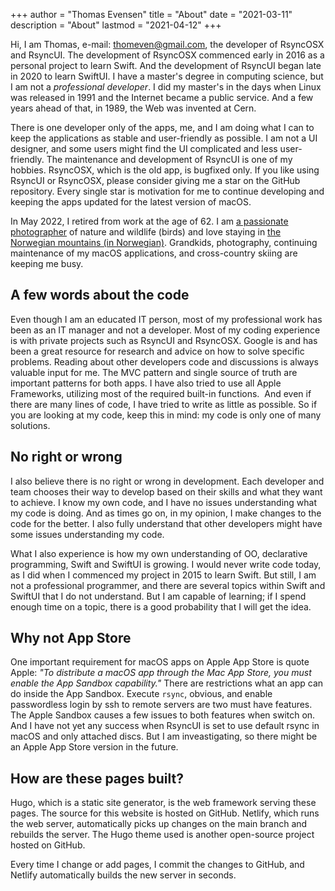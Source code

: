 +++
author = "Thomas Evensen"
title = "About"
date = "2021-03-11"
description = "About"
lastmod = "2021-04-12"
+++

Hi, I am Thomas, e-mail: <thomeven@gmail.com>, the developer of RsyncOSX and RsyncUI. The development of RsyncOSX commenced early in 2016 as a personal project to learn Swift. And the development of RsyncUI began late in 2020 to learn SwiftUI. I have a master's degree in computing science, but I am not a *professional developer*. I did my master's in the days when Linux was released in 1991 and the Internet became a public service. And a few years ahead of that, in 1989, the Web was invented at Cern.

There is one developer only of the apps, me, and I am doing what I can to keep the applications as stable and user-friendly as possible. I am not a UI designer, and some users might find the UI complicated and less user-friendly. The maintenance and development of RsyncUI is one of my hobbies. RsyncOSX, which is the old app, is bugfixed only.  If you like using RsyncUI  or RsyncOSX, please consider giving me a star on the GitHub repository. Every single star is motivation for me to continue developing and keeping the apps updated for the latest version of macOS.

In May 2022, I retired from work at the age of 62. I am [a passionate photographer](https://photosbythomas.netlify.app/) of nature and wildlife (birds) and love staying in [the Norwegian mountains (in Norwegian)](https://toppturer.netlify.app). Grandkids, photography, continuing maintenance of my macOS applications, and cross-country skiing are keeping me busy.

## A few words about the code

Even though I am an educated IT person, most of my professional work has been as an IT manager and not a developer. Most of my coding experience is with private projects such as RsyncUI and RsyncOSX. Google is and has been a great resource for research and advice on how to solve specific problems. Reading about other developers code and discussions is always valuable input for me. The MVC pattern and single source of truth are important patterns for both apps. I have also tried to use all Apple Frameworks, utilizing most of the required built-in functions.  And even if there are many lines of code, I have tried to write as little as possible. So if you are looking at my code, keep this in mind: my code is only one of many solutions.

## No right or wrong

I also believe there is no right or wrong in development. Each developer and team chooses their way to develop based on their skills and what they want to achieve. I know my own code, and I have no issues understanding what my code is doing. And as times go on, in my opinion, I make changes to the code for the better. I also fully understand that other developers might have some issues understanding my code. 

What I also experience is how my own understanding of OO, declarative programming, Swift and SwiftUI is growing. I would never write code today, as I did when I commenced my project in 2015 to learn Swift. But still, I am not a professional programmer, and there are several topics within Swift and SwiftUI that I do not understand. But I am capable of learning; if I spend enough time on a topic, there is a good probability that I will get the idea.

## Why not App Store

One important requirement for macOS apps on Apple App Store is quote Apple: *"To distribute a macOS app through the Mac App Store, you must enable the App Sandbox capability."* There are restrictions what an app can do inside the App Sandbox. Execute `rsync`, obvious, and enable passwordless login by ssh to remote servers are two must have features. The Apple Sandbox causes a few issues to both features when switch on. And I have not yet any success when RsyncUI is set to use default rsync in macOS and only attached discs. But I am inveastigating, so there might be an Apple App Store version in the future.


## How are these pages built?

Hugo, which is a static site generator, is the web framework serving these pages. The source for this website is hosted on GitHub. Netlify, which runs the web server, automatically picks up changes on the main branch and rebuilds the server. The Hugo theme used is another open-source project hosted on GitHub.

Every time I change or add pages, I commit the changes to GitHub, and Netlify automatically builds the new server in seconds.
